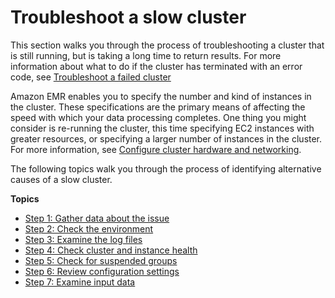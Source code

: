 # Troubleshoot a slow cluster<a name="emr-troubleshoot-slow"></a>

 This section walks you through the process of troubleshooting a cluster that is still running, but is taking a long time to return results\. For more information about what to do if the cluster has terminated with an error code, see [Troubleshoot a failed cluster](emr-troubleshoot-failed.md) 

 Amazon EMR enables you to specify the number and kind of instances in the cluster\. These specifications are the primary means of affecting the speed with which your data processing completes\. One thing you might consider is re\-running the cluster, this time specifying EC2 instances with greater resources, or specifying a larger number of instances in the cluster\. For more information, see [Configure cluster hardware and networking](emr-plan-instances.md)\. 

 The following topics walk you through the process of identifying alternative causes of a slow cluster\. 

**Topics**
+ [Step 1: Gather data about the issue](emr-troubleshoot-slow-1.md)
+ [Step 2: Check the environment](emr-troubleshoot-slow-2.md)
+ [Step 3: Examine the log files](emr-troubleshoot-slow-3.md)
+ [Step 4: Check cluster and instance health](emr-troubleshoot-slow-4.md)
+ [Step 5: Check for suspended groups](emr-troubleshoot-slow-5.md)
+ [Step 6: Review configuration settings](emr-troubleshoot-slow-6.md)
+ [Step 7: Examine input data](emr-troubleshoot-slow-7.md)